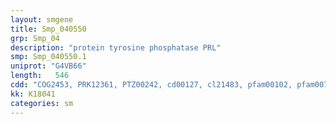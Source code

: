 ```yaml
---
layout: smgene
title: Smp_040550
grp: Smp_04
description: "protein tyrosine phosphatase PRL"
smp: Smp_040550.1
uniprot: "G4VB66"
length:   546
cdd: "COG2453, PRK12361, PTZ00242, cd00127, cl21483, pfam00102, pfam00782, smart00194, smart00404"
kk: K18041
categories: sm
---
```

